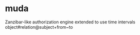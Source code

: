 # muda
Zanzibar-like authorization engine extended to use time intervals object#relation@subject+from~to
